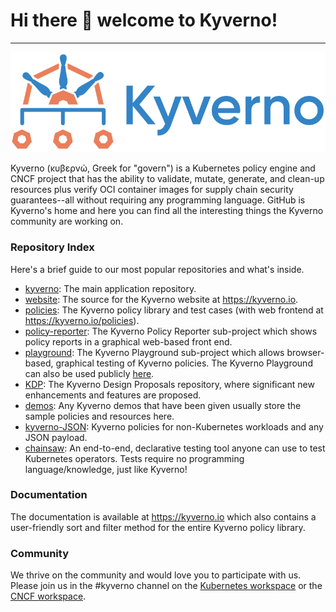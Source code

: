 # Hi there 👋 welcome to Kyverno! 
---

![kyverno](/kyverno-horizontal-color-small.png)

Kyverno (κυβερνώ, Greek for "govern") is a Kubernetes policy engine and CNCF project that has the ability to validate, mutate, generate, and clean-up resources plus verify OCI container images for supply chain security guarantees--all without requiring any programming language. GitHub is Kyverno's home and here you can find all the interesting things the Kyverno community are working on.

### Repository Index

Here's a brief guide to our most popular repositories and what's inside.

* [kyverno](https://github.com/kyverno/kyverno): The main application repository.
* [website](https://github.com/kyverno/website): The source for the Kyverno website at https://kyverno.io.
* [policies](https://github.com/kyverno/policies): The Kyverno policy library and test cases (with web frontend at https://kyverno.io/policies).
* [policy-reporter](https://github.com/kyverno/policy-reporter): The Kyverno Policy Reporter sub-project which shows policy reports in a graphical web-based front end.
* [playground](https://github.com/kyverno/playground): The Kyverno Playground sub-project which allows browser-based, graphical testing of Kyverno policies. The Kyverno Playground can also be used publicly [here](https://playground.kyverno.io/).
* [KDP](https://github.com/kyverno/KDP): The Kyverno Design Proposals repository, where significant new enhancements and features are proposed.
* [demos](https://github.com/kyverno/demos): Any Kyverno demos that have been given usually store the sample policies and resources here.
* [kyverno-JSON](https://github.com/kyverno/kyverno-json): Kyverno policies for non-Kubernetes workloads and any JSON payload.
* [chainsaw](https://github.com/kyverno/chainsaw): An end-to-end, declarative testing tool anyone can use to test Kubernetes operators. Tests require no programming language/knowledge, just like Kyverno!

### Documentation

The documentation is available at https://kyverno.io which also contains a user-friendly sort and filter method for the entire Kyverno policy library.

### Community

We thrive on the community and would love you to participate with us. Please join us in the #kyverno channel on the [Kubernetes workspace](https://kubernetes.slack.com) or the [CNCF workspace](https://cloud-native.slack.com).

<!--

**Here are some ideas to get you started:**

🙋‍♀️ A short introduction - what is your organization all about?
🌈 Contribution guidelines - how can the community get involved?
👩‍💻 Useful resources - where can the community find your docs? Is there anything else the community should know?
🍿 Fun facts - what does your team eat for breakfast?
🧙 Remember, you can do mighty things with the power of [Markdown](https://guides.github.com/features/mastering-markdown/)
-->
